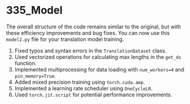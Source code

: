 # 335_Model

The overall structure of the code remains similar to the original, but with these efficiency improvements and bug fixes. You can now use this `model2.py` file for your translation model training.

1. Fixed typos and syntax errors in the `TranslationDataset` class.
2. Used vectorized operations for calculating max lengths in the `get_ds` function.
3. Implemented multiprocessing for data loading with `num_workers=4` and `pin_memory=True`.
4. Added mixed precision training using `torch.cuda.amp`.
5. Implemented a learning rate scheduler using `OneCycleLR`.
6. Used `torch.jit.script` for potential performance improvements.
